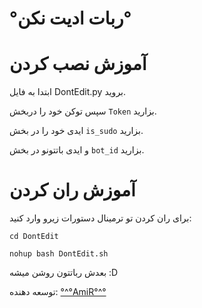 # °ربات ادیت نکن°

# آموزش نصب کردن

ابتدا به فایل DontEdit.py بروید.

سپس توکن خود را دربخش `Token` بزارید.

ایدی خود را در بخش `is_sudo` بزارید.

و ایدی باتتونو در بخش `bot_id` بزارید.


# آموزش ران کردن
برای ران کردن تو ترمینال دستورات زیرو وارد کنید:


`cd DontEdit`

`nohup bash DontEdit.sh`

بعدش رباتتون روشن میشه :D 

توسعه دهنده: [°^°AmiR°^°](https://telegram.me/ApiCli)
